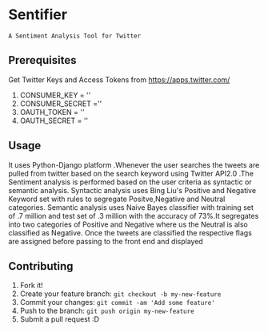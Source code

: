 
# Sentifier 
	A Sentiment Analysis Tool for Twitter

## Prerequisites
Get Twitter Keys and Access Tokens from https://apps.twitter.com/

1. CONSUMER_KEY = ''
2. CONSUMER_SECRET =''
3. OAUTH_TOKEN = ''
4. OAUTH_SECRET = ''

## Usage
It uses Python-Django platform .Whenever the user searches the tweets are pulled from twitter based on the search keyword using Twitter API2.0 .The Sentiment analysis is performed based on the user criteria as syntactic or semantic analysis. Syntactic analysis uses Bing Liu's Positive and Negative Keyword set with rules to segregate Positve,Negative and Neutral categories. Semantic analysis uses Naive Bayes classifier with training set of .7 million and test set of .3 million with the accuracy of 73%.It segregates into two categories of Positive and Negative where us the Neutral is also classified as Negative. Once the tweets are classified the respective flags are assigned before passing to the front end and displayed


## Contributing

1. Fork it!
2. Create your feature branch: `git checkout -b my-new-feature`
3. Commit your changes: `git commit -am 'Add some feature'`
4. Push to the branch: `git push origin my-new-feature`
5. Submit a pull request :D

